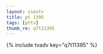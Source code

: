 ```yaml
--- 
layout: sieutv
title: pt 1395
tags: [pttv]
thumb_re: q7t11395
---
```

{% include tvadv key="q7t11395" %} 
